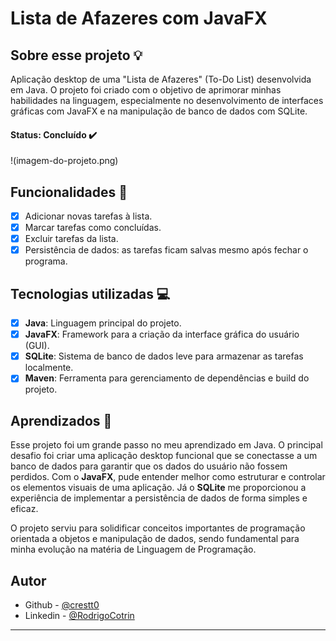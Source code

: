 # Lista de Afazeres com JavaFX

## Sobre esse projeto 💡

Aplicação desktop de uma "Lista de Afazeres" (To-Do List) desenvolvida em Java. O projeto foi criado com o objetivo de aprimorar minhas habilidades na linguagem, especialmente no desenvolvimento de interfaces gráficas com JavaFX e na manipulação de banco de dados com SQLite.

#### <strong>Status: </strong>Concluído ✔️

!(imagem-do-projeto.png)

## Funcionalidades 🚀
- [X] Adicionar novas tarefas à lista.
- [X] Marcar tarefas como concluídas.
- [X] Excluir tarefas da lista.
- [X] Persistência de dados: as tarefas ficam salvas mesmo após fechar o programa.

## Tecnologias utilizadas 💻

- [X] **Java**: Linguagem principal do projeto.
- [X] **JavaFX**: Framework para a criação da interface gráfica do usuário (GUI).
- [X] **SQLite**: Sistema de banco de dados leve para armazenar as tarefas localmente.
- [X] **Maven**: Ferramenta para gerenciamento de dependências e build do projeto.

## Aprendizados 🧠

Esse projeto foi um grande passo no meu aprendizado em Java. O principal desafio foi criar uma aplicação desktop funcional que se conectasse a um banco de dados para garantir que os dados do usuário não fossem perdidos. Com o **JavaFX**, pude entender melhor como estruturar e controlar os elementos visuais de uma aplicação. Já o **SQLite** me proporcionou a experiência de implementar a persistência de dados de forma simples e eficaz.

O projeto serviu para solidificar conceitos importantes de programação orientada a objetos e manipulação de dados, sendo fundamental para minha evolução na matéria de Linguagem de Programação.

## Autor

- Github - [@crestt0](https://github.com/crestt0/)
- Linkedin - [@RodrigoCotrin](https://www.linkedin.com/in/rodrigocotrin/)

***
